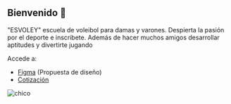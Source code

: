 ## Bienvenido 👋
"ESVOLEY" escuela de voleibol para damas y varones.
Despierta la pasión por el deporte e inscribete. Además de hacer muchos amigos desarrollar aptitudes y divertirte jugando

Accede a:
- [Figma](https://www.figma.com/design/QUfIU22Yig2uvdPrUC14F7/CEINCE?node-id=2-7&t=u9zs9nnxnOeAWhZj-0) (Propuesta de diseño)
- [Cotización](https://github.com/CEINCE/.github/wiki/Cotizaci%C3%B3n)

![chico](https://github.com/user-attachments/assets/12106976-52cb-4e4f-bdbe-756c70775a01)

